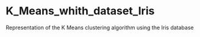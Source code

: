 # K_Means_whith_dataset_Iris
Representation of the K Means clustering algorithm using the Iris database
